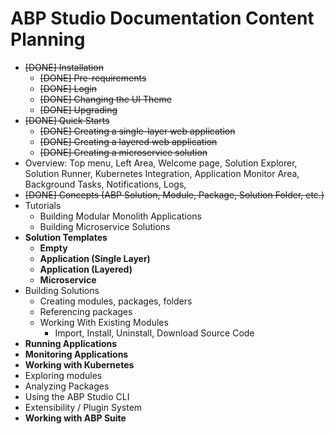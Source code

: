 # ABP Studio Documentation Content Planning

* ~~[DONE] Installation~~
  * ~~[DONE] Pre-requirements~~
  * ~~[DONE] Login~~
  * ~~[DONE] Changing the UI Theme~~
  * ~~[DONE] Upgrading~~
* ~~[DONE] Quick Starts~~
  * ~~[DONE] Creating a single-layer web application~~
  * ~~[DONE] Creating a layered web application~~
  * ~~[DONE] Creating a microservice solution~~
* Overview: Top menu, Left Area, Welcome page, Solution Explorer, Solution Runner, Kubernetes Integration, Application Monitor Area, Background Tasks, Notifications, Logs, 
* ~~[DONE] Concepts (ABP Solution, Module, Package, Solution Folder, etc.)~~
* Tutorials
  * Building Modular Monolith Applications
  * Building Microservice Solutions
* **Solution Templates**
  * **Empty**
  * **Application (Single Layer)**
  * **Application (Layered)**
  * **Microservice**
* Building Solutions
  * Creating modules, packages, folders
  * Referencing packages
  * Working With Existing Modules
    * Import, Install, Uninstall, Download Source Code
* **Running Applications**
* **Monitoring Applications**
* **Working with Kubernetes**
* Exploring modules
* Analyzing Packages
* Using the ABP Studio CLI
* Extensibility / Plugin System
* **Working with ABP Suite**